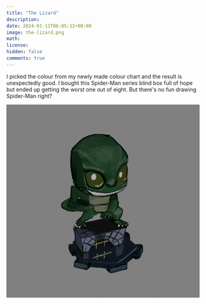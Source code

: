 ```yaml
---
title: "The Lizard"
description: 
date: 2024-01-11T06:05:12+08:00
image: the-lizard.png 
math: 
license: 
hidden: false
comments: true
---
```

I picked the colour from my newly made colour chart and the result is unexpectedly good. I bought this Spider-Man series blind box full of hope but ended up getting the worst one out of eight. But there's no fun drawing Spider-Man right?

![the-lizard](the-lizard.png)
